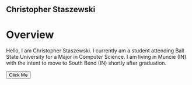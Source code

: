 
## Christopher Staszewski

# Overview
Hello, I am Christopher Staszewski. I currently am a student attending Ball State University for a Major in Computer Science. I am living in Muncie (IN) with the intent to move to South Bend (IN) shortly after graduation.

<button name="AboutMe" onclick="https://cjstas.github.io/Contact">Click Me</button>
